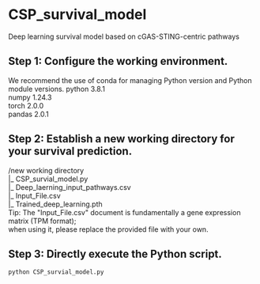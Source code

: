 # CSP_survival_model
Deep learning survival model  based on cGAS-STING-centric pathways
## Step 1: Configure  the  working  environment.
We recommend the use of conda for managing Python version and Python module versions.
  python 3.8.1  
  numpy 1.24.3  
  torch 2.0.0  
  pandas 2.0.1  
## Step 2: Establish  a  new  working  directory  for  your  survival prediction.
  /new working  directory  
     |_ CSP_survial_model.py  
     |_ Deep_laerning_input_pathways.csv  
     |_ Input_File.csv  
     |_ Trained_deep_learning.pth  
  Tip: The "Input_File.csv" document is fundamentally a gene expression matrix (TPM format);    
       when using it, please replace the provided file with your own.  
## Step 3: Directly  execute  the  Python  script.
    python CSP_survial_model.py  





